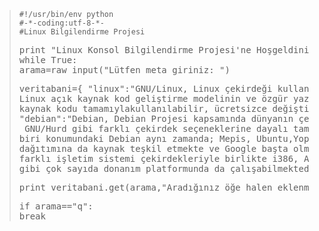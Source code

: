 <html><body><blockquote><code>#!/usr/bin/env python
#-*-coding:utf-8-*-
#Linux Bilgilendirme Projesi</code>
<pre>print "Linux Konsol Bilgilendirme Projesi'ne Hoşgeldiniz"
while True:
arama=raw_input("Lütfen meta giriniz: ")</pre>
<pre>veritabani={ "linux":"GNU/Linux, Linux çekirdeği kullanan Unix benzeri işletim sistemlerini çağrıştıran genel kullanım şeklidir.
Linux açık kaynak kod geliştirme modelinin ve özgür yazılımının en öne çıkan örneklerinden birisidir; tipik olarak tüm
kaynak kodu tamamıylakullanılabilir, ücretsizce değiştirilebilir ve herhangi biri tarafından yeniden dağıtılabilir.",
"debian":"Debian, Debian Projesi kapsamında dünyanın çeşitli bölgelerindeki gönüllüler tarafından hazırlanan; GNU/Linux,
 GNU/Hurd gibi farklı çekirdek seçeneklerine dayalı tamamen özgür bir Linux dağıtımıdır. En yaygın GNU/Linux dağıtımlarından
biri konumundaki Debian aynı zamanda; Mepis, Ubuntu,Yoper, Knoppix, Libranet, Linspire, Xandros ve Adamantix gibi birçok GNU/Linux
dağıtımına da kaynak teşkil etmekte ve Google başta olmak üzere iyi tanınan birçok Web sitesinde de tercih edilmektedir. Debian,
farklı işletim sistemi çekirdekleriyle birlikte i386, AMD64, PowerPC, SPARC, DEC Alpha, ARM, MIPS, HPPA, S390, IA-64
gibi çok sayıda donanım platformunda da çalışabilmektedir."}</pre>
<pre>print veritabani.get(arama,"Aradığınız öğe halen eklenmemiştir.")</pre>
<pre>if arama=="q":
break</pre>
</blockquote></body></html>